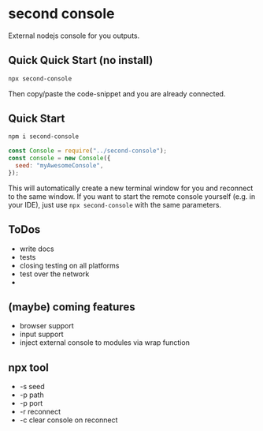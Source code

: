 # second console

External nodejs console for you outputs.

## Quick Quick Start (no install)

```sh
npx second-console
```

Then copy/paste the code-snippet and you are already connected.

## Quick Start

```sh
npm i second-console
```

```js
const Console = require("../second-console");
const console = new Console({
  seed: "myAwesomeConsole",
});
```

This will automatically create a new terminal window for you and reconnect to the same window.
If you want to start the remote console yourself (e.g. in your IDE), just use `npx second-console` with the same parameters.

## ToDos

- write docs
- tests
- closing testing on all platforms
- test over the network
-

## (maybe) coming features

- browser support
- input support
- inject external console to modules via wrap function

## npx tool

- -s seed
- -p path
- -p port
- -r reconnect
- -c clear console on reconnect
